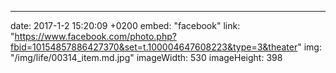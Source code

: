 ---
date: 2017-1-2 15:20:09 +0200
embed: "facebook"
link: "https://www.facebook.com/photo.php?fbid=10154857886427370&set=t.100004647608223&type=3&theater"
img: "/img/life/00314_item.md.jpg"
imageWidth: 530
imageHeight: 398
